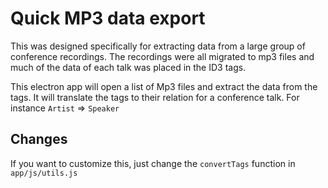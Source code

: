 # Quick MP3 data export

This was designed specifically for extracting data from a large group
of conference recordings.  The recordings were all migrated to mp3 files and 
much of the data of each talk was placed in the ID3 tags.

This electron app will open a list of Mp3 files and extract the data from the tags.
It will translate the tags to their relation for a conference talk.  For instance `Artist` => `Speaker`

## Changes

If you want to customize this, just change the `convertTags` function in `app/js/utils.js`
